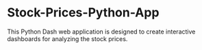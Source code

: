 # Stock-Prices-Python-App
This Python Dash web application is designed to create interactive dashboards for analyzing the stock prices.
